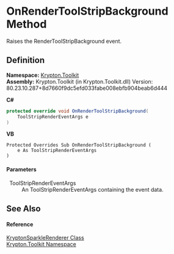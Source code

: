 # OnRenderToolStripBackground Method


Raises the RenderToolStripBackground event.



## Definition
**Namespace:** <a href="79d2eac2-21f4-54ff-7552-b20c33c30600.md">Krypton.Toolkit</a>  
**Assembly:** Krypton.Toolkit (in Krypton.Toolkit.dll) Version: 80.23.10.287+8d7660f9dc5efd033fabe008ebfb904beab6d444

**C#**
``` C#
protected override void OnRenderToolStripBackground(
	ToolStripRenderEventArgs e
)
```
**VB**
``` VB
Protected Overrides Sub OnRenderToolStripBackground ( 
	e As ToolStripRenderEventArgs
)
```



#### Parameters
<dl><dt>  ToolStripRenderEventArgs</dt><dd>An ToolStripRenderEventArgs containing the event data.</dd></dl>

## See Also


#### Reference
<a href="a97c711c-b979-2168-ab6d-d6be995c34ab.md">KryptonSparkleRenderer Class</a>  
<a href="79d2eac2-21f4-54ff-7552-b20c33c30600.md">Krypton.Toolkit Namespace</a>  
